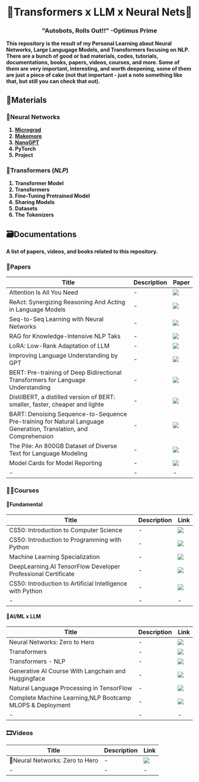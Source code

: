 <h1 align="center">
   🤖Transformers x LLM x Neural Nets🤖
</h1>

<h3 align="center">
    <b>"Autobots, Rolls Out!!"<b> -Optimus Prime
</h3>

This repository is the result of my **Personal Learning about Neural Networks, Large Langugage Models, and Transformers focusing on NLP**. There are a bunch of good or bad materials, codes, tutorials, documentations, books, papers, videos, courses, and more. Some of them are very important, interesting, and worth deepening, some of them are just a piece of cake (not that important - just a note something like that, but still you can check that out).

## 🧩Materials

### 🧬Neural Networks
1. [Micrograd](https://github.com/karpathy/micrograd.git)
2. [Makemore](https://github.com/karpathy/makemore.git)
3. [NanoGPT](https://github.com/karpathy/nanoGPT)
4. PyTorch
5. Project

### 🤖Transformers (*NLP*)
1. Transformer Model
2. Transformers
3. Fine-Tuning Pretrained Model
4. Sharing Models
5. Datasets
6. The Tokenizers

## 🗃️Documentations
A list of papers, videos, and books related to this repository.

### 📜Papers

| Title | Description | Paper |
|-------|-------------|-------|
| Attention Is All You Need | - | <a href="https://arxiv.org/abs/1706.03762"><img src="https://img.shields.io/badge/paper-white"></a>
| ReAct: Synergizing Reasoning And Acting in Language Models | - | <a href="https://arxiv.org/abs/2210.03629"><img src="https://img.shields.io/badge/paper-white"></a>
| Seq-to-Seq Learning with Neural Networks | - | <a href="https://arxiv.org/abs/1409.3215"><img src="https://img.shields.io/badge/paper-white"></a>
| RAG for Knowledge-Intensive NLP Taks | - | <a href="https://arxiv.org/abs/2005.11401"><img src="https://img.shields.io/badge/paper-white"></a>
| LoRA: Low-Rank Adaptation of LLM | - | <a href="https://arxiv.org/abs/2106.09685"><img src="https://img.shields.io/badge/paper-white"></a>
| Improving Language Understanding by GPT | - | <a href="https://cdn.openai.com/research-covers/language-unsupervised/language_understanding_paper.pdf"><img src="https://img.shields.io/badge/paper-white"></a>
| BERT: Pre-training of Deep Bidirectional Transformers for Language Understanding | - | <a href="https://arxiv.org/abs/1810.04805"><img src="https://img.shields.io/badge/paper-white"></a>
| DistilBERT, a distilled version of BERT: smaller, faster, cheaper and lighte | - | <a href="https://arxiv.org/abs/1910.01108"><img src="https://img.shields.io/badge/paper-white"></a>
| BART: Denoising Sequence-to-Sequence Pre-training for Natural Language Generation, Translation, and Comprehension | - | <a href="https://arxiv.org/abs/1910.13461"><img src="https://img.shields.io/badge/paper-white"></a>
| The Pile: An 800GB Dataset of Diverse Text for Language Modeling | - | <a href="https://arxiv.org/abs/2101.00027"><img src="https://img.shields.io/badge/paper-white"></a>
| Model Cards for Model Reporting | - | <a href="https://arxiv.org/abs/1810.03993"><img src="https://img.shields.io/badge/paper-white"></a>
| - | - | - |

### 👨‍🏫Courses

#### 🐣Fundamental
| Title | Description | Link |
|-------|-------------|------|
| CS50: Introduction to Computer Science | - | <a href="https://cs50.harvard.edu/x/2024/"><img src="https://img.shields.io/badge/course-green"></a> |
| CS50: Introduction to Programming with Python | - | <a href="https://cs50.harvard.edu/python/2022/"><img src="https://img.shields.io/badge/course-green"></a> |
| Machine Learning Specialization | - | <a href="https://www.coursera.org/specializations/machine-learning-introduction"><img src="https://img.shields.io/badge/course-green"></a> |
| DeepLearning.AI TensorFlow Developer Professional Certificate | - | <a href="https://www.coursera.org/professional-certificates/tensorflow-in-practice"><img src="https://img.shields.io/badge/course-green"></a> |
| CS50: Introduction to Artificial Intelligence with Python | - | <a href="https://cs50.harvard.edu/ai/2024/"><img src="https://img.shields.io/badge/course-green"></a>
| - | - | - |

#### 🤖AI/ML x LLM
| Title | Description | Link |
|-------|-------------|------|
| Neural Networks: Zero to Hero | - | <a href="https://karpathy.ai/zero-to-hero.html"><img src="https://img.shields.io/badge/course-blue"></a> |
| Transformers | - | <a href="https://huggingface.co/docs/transformers/index"><img src="https://img.shields.io/badge/course-blue"></a> |
| Transformers - NLP | - | <a href="https://huggingface.co/learn/nlp-course/en/chapter1/1"><img src="https://img.shields.io/badge/course-blue"></a> |
| Generative AI Course With Langchain and Huggingface | - | <a href="https://www.udemy.com/course/complete-generative-ai-course-with-langchain-and-huggingface"><img src="https://img.shields.io/badge/course-blue"></a> |
| Natural Language Processing in TensorFlow | - | <a href="https://www.coursera.org/learn/natural-language-processing-tensorflow"><img src="https://img.shields.io/badge/course-blue"></a> |
| Complete Machine Learning,NLP Bootcamp MLOPS & Deployment | - | <a href="https://www.udemy.com/course/complete-machine-learning-nlp-bootcamp-mlops-deployment/"><img src="https://img.shields.io/badge/course-blue"></a> |
| - | - | - |


### 🎞️Videos

| Title | Description | Link |
|-------|-------------|------|
| 🚀Neural Networks: Zero to Hero | - | <a href="https://www.youtube.com/playlist?list=PLAqhIrjkxbuWI23v9cThsA9GvCAUhRvKZ"><img src="https://img.shields.io/badge/video-red"></a> |
| - | - | - |